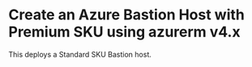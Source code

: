 # Create an Azure Bastion Host with Premium SKU using azurerm v4.x

This deploys a Standard SKU Bastion host.
